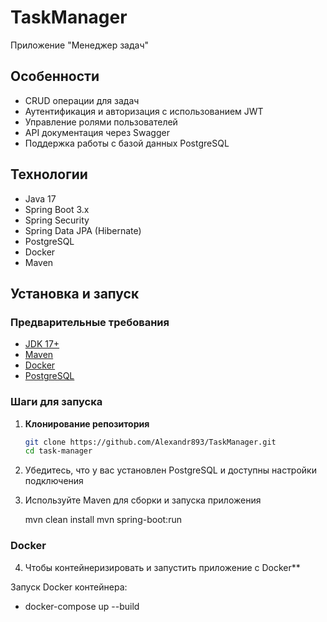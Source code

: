 # TaskManager
Приложение "Менеджер задач"


## Особенности

- CRUD операции для задач
- Аутентификация и авторизация с использованием JWT
- Управление ролями пользователей
- API документация через Swagger
- Поддержка работы с базой данных PostgreSQL

## Технологии

- Java 17
- Spring Boot 3.x
- Spring Security
- Spring Data JPA (Hibernate)
- PostgreSQL
- Docker
- Maven

## Установка и запуск

### Предварительные требования

- [JDK 17+](https://adoptopenjdk.net/)
- [Maven](https://maven.apache.org/)
- [Docker](https://www.docker.com/)
- [PostgreSQL](https://www.postgresql.org/)

### Шаги для запуска

1. **Клонирование репозитория**

   ```bash
   git clone https://github.com/Alexandr893/TaskManager.git
   cd task-manager

2. Убедитесь, что у вас установлен PostgreSQL и доступны настройки подключения


3. Используйте Maven для сборки и запуска приложения

   mvn clean install
   mvn spring-boot:run

### Docker

4. Чтобы контейнеризировать и запустить приложение с Docker**

  Запуск Docker контейнера:

   - docker-compose up --build
